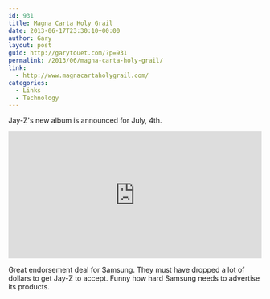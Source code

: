 ```yaml
---
id: 931
title: Magna Carta Holy Grail
date: 2013-06-17T23:30:10+00:00
author: Gary
layout: post
guid: http://garytouet.com/?p=931
permalink: /2013/06/magna-carta-holy-grail/
link:
  - http://www.magnacartaholygrail.com/
categories:
  - Links
  - Technology
---
```

Jay-Z's new album is announced for July, 4th.

<iframe width="100%" height="253px" src="http://www.youtube.com/embed/B--ZARCwSIE" frameborder="0" allowfullscreen></iframe>

<p>Great endorsement deal for Samsung. They must have dropped a lot of dollars to get Jay-Z to accept. Funny how hard Samsung needs to advertise its products.
</p>
